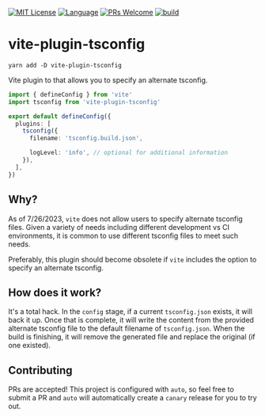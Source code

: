 <p>
<a href="/LICENSE"><img src="https://img.shields.io/github/license/alienfast/vite-plugin-tsconfig?style=flat-square" alt="MIT License"></a>
<a href="https://www.typescriptlang.org"><img alt="Language" src="https://img.shields.io/badge/language-TypeScript-blue.svg?style=flat-square"></a>
<a href="https://github.com/alienfast/vite-plugin-tsconfig/pulls"><img alt="PRs Welcome" src="https://img.shields.io/badge/PRs-Welcome-brightgreen.svg?style=flat-square"></a>
<a href="https://github.com/alienfast/vite-plugin-tsconfig/actions/workflows/release.yml"><img alt="build" src="https://img.shields.io/github/actions/workflow/status/alienfast/vite-plugin-tsconfig/release.yml?branch=main&logo=github&style=flat-square"></a>
</p>

# vite-plugin-tsconfig

`yarn add -D vite-plugin-tsconfig`

Vite plugin to that allows you to specify an alternate tsconfig.

```ts
import { defineConfig } from 'vite'
import tsconfig from 'vite-plugin-tsconfig'

export default defineConfig({
  plugins: [
    tsconfig({
      filename: 'tsconfig.build.json',

      logLevel: 'info', // optional for additional information
    }),
  ],
})
```

## Why?

As of 7/26/2023, `vite` does not allow users to specify alternate tsconfig files. Given a variety of needs including different development
vs CI environments, it is common to use different tsconfig files to meet such needs.

Preferably, this plugin should become obsolete if `vite` includes the option to specify an alternate tsconfig.

## How does it work?

It's a total hack. In the `config` stage, if a current `tsconfig.json` exists, it will back it up. Once that is complete, it will write the content from the provided
alternate tsconfig file to the default filename of `tsconfig.json`. When the build is finishing, it will remove the generated file and replace the original (if one existed).

## Contributing

PRs are accepted! This project is configured with `auto`, so feel free to submit a PR and `auto` will automatically create a `canary` release for you to try out.
